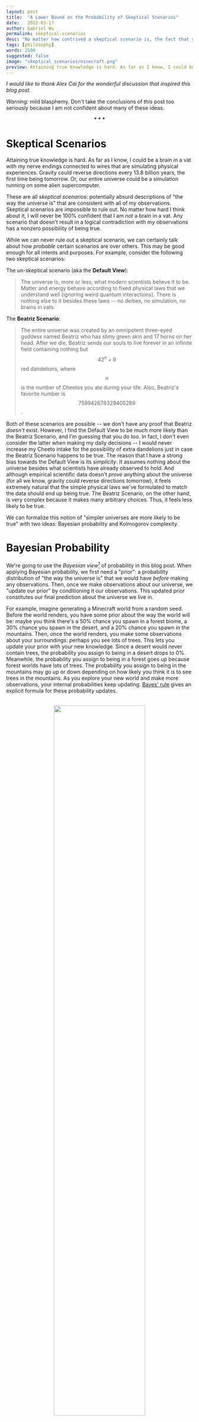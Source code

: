 ```yaml
---
layout: post
title:  "A Lower Bound on the Probability of Skeptical Scenarios"
date:   2022-03-17
author: Gabriel Wu
permalink: skeptical-scenarios
desc: "No matter how contrived a skeptical scenario is, the fact that you were able to think of it gives a constant lower bound on its likelihood."
tags: [philosophy]
words: 2500
suggested: false
image: "skeptical_scenarios/minecraft.png"
preview: Attaining true knowledge is hard. As far as I know, I could be a brain in a vat with my nerve endings connected to wires that are simulating physical experiences. Gravity could reverse directions every 13.8 billion years, the first time being tomorrow. Or, our entire universe could be a simulation
---
```


*I would like to thank Alex Cai for the wonderful discussion that inspired this blog post.*

*Warning:* mild blasphemy. Don't take the conclusions of this post too seriously because I am not confident about many of these ideas.

<center><b>* * *</b></center>

# Skeptical Scenarios

Attaining true knowledge is hard. As far as I know, I could be a brain in a vat with my nerve endings connected to wires that are simulating physical experiences. Gravity could reverse directions every 13.8 billion years, the first time being tomorrow. Or, our entire universe could be a simulation running on some alien supercomputer.

These are all *skeptical scenarios*: potentially absurd descriptions of "the way the universe is" that are consistent with all of my observations. Skeptical scenarios are impossible to rule out. No matter how hard I think about it, I will never be 100% confident that I am *not* a brain in a vat. Any scenario that doesn't result in a logical contradiction with my observations has a nonzero possibility of being true.

While we can never rule out a skeptical scenario, we can certainly talk about how *probable* certain scenarios are over others. This may be good enough for all intents and purposes. For example, consider the following two skeptical scenarios:

The un-skeptical scenario (aka the **Default View**): 

> The universe is, more or less, what modern scientists believe it to be. Matter and energy behave according to fixed physical laws that we understand well (ignoring weird quantum interactions). There is nothing else to it besides these laws -- no deities, no simulation, no brains in vats.

The **Beatriz Scenario**:

> The entire universe was created by an omnipotent three-eyed goddess named Beatriz who has slimy green skin and 17 horns on her head. After we die, Beatriz sends our souls to live forever in an infinite field containing nothing but $$42^n+9$$ red dandelions, where $$n$$ is the number of Cheetos you ate during your life. Also, Beatriz's favorite number is $$758942678329405289$$.

Both of these scenarios are possible -- we don't have any proof that Beatriz *doesn't* exist. However, I find the Default View to be much more likely than the Beatriz Scenario, and I'm guessing that you do too. In fact, I don't even consider the latter when making my daily decisions -- I would never increase my Cheeto intake for the possibility of extra dandelions just in case the Beatriz Scenario happens to be true. The reason that I have a strong bias towards the Default View is its *simplicity*. It assumes nothing about the universe besides what scientists have already observed to hold. And although empirical scientific data doesn't *prove* anything about the universe (for all we know, gravity could reverse directions tomorrow), it feels extremely natural that the simple physical laws we've formulated to match the data should end up being true. The Beatriz Scenario, on the other hand, is very complex because it makes many arbitrary choices. Thus, it feels less likely to be true.

We can formalize this notion of "simpler universes are more likely to be true" with two ideas: Bayesian probability and Kolmogorov complexity.

# Bayesian Probability

We're going to use the *Bayesian view*[^1] of probability in this blog post. When applying Bayesian probability, we first need a "prior": a probability distribution of "the way the universe is" that we would have *before* making any observations. Then, once we make observations about our universe, we "update our prior" by conditioning it our observations. This updated prior constitutes our final prediction about the universe we live in.

[^1]: Note that there is another framework of understanding probability called the *frequentist view*. However, to my understanding, the frequentist view really only makes sense when discussing events that can be repeatedly observed, such as the outcome of a coin flip. When discussing one-off events such as "the way the universe is", the Bayesian view is much better than the frequentist view at capturing the notion of probability.

For example, imagine generating a Minecraft world from a random seed. Before the world renders, you have some prior about the way the world will be: maybe you think there's a 50% chance you spawn in a forest biome, a 30% chance you spawn in the desert, and a 20% chance you spawn in the mountains. Then, once the world renders, you make some observations about your surroundings: perhaps you see lots of trees. This lets you update your prior with your new knowledge. Since a desert would never contain trees, the probability you assign to being in a desert drops to 0%. Meanwhile, the probability you assign to being in a forest goes up because forest worlds have lots of trees. The probability you assign to being in the mountains may go up or down depending on how likely you think it is to see trees in the mountains. As you explore your new world and make more observations, your internal probabilities keep updating. [Bayes' rule](https://en.wikipedia.org/wiki/Bayes%27_theorem) gives an explicit formula for these probability updates.

<br>

<div style="text-align:center;font-size:14px">
<img src="/assets/skeptical_scenarios/minecraft.png" width="70%"> <br> <br>
<em>Feeling a warm pixelated breeze, you slowly open your eyes to a nascent Minecraft world. You see trees. Time to update those priors.</em>
</div>

<br>

We can use the same idea to reason about our own universe. The tricky part is to come up with a good prior. Imagine yourself as an unborn fetus, still floating around in amniotic fluid. Lacking eyes and ears, you have yet to receive any information about the universe you are destined to enter. *A priori*, what would you expect the universe to be like? Would you believe a universe with multiple conscious beings to be more or less likely than a universe with only one? Would the existence of God be surprising or expected? Would the Default View seem more or less likely than the Beatriz Scenario?

The answer to this question, if it exists, is certainly not obvious. As alluded to in the first section, in this post we'll use a prior based on *simplicity*. This stems from Occam's Razor: the simpler the explanation, the more likely it is. We will create a prior probability distribution that assigns more weight to universes that are simpler to describe.

# Kolmogorov Complexity

To formalize this idea of the "simplicity" of a universe, we turn to [Kolmogorov Complexity](https://en.wikipedia.org/wiki/Kolmogorov_complexity). The Kolmogorov Complexity (KC) of an object is *the length of the shortest computer program that produces the object as output.* For example, the KC of the string **afqb5CAfXzh#Nz5rT3S@f$JR59Jxt@** is much higher than the KC of **aaaaaaaaaaaaaaaaaaaaaaaaaaaaab**. Even though the two strings are the same length, the second one is computable by the short program `print("a"*29+"b")` in Python, while you can't do much better than `print("afqb5CAfXzh#Nz5rT3S@f$JR59Jxt@")` for the first one.

The syntax of the programming language we're working in doesn't really matter -- as long as we have a Turing-complete language like Python or C++, the Kolmogorov Complexity of any object will be the same up to a constant. You can think of KC as measuring the total amount of information stored in an object: its inability to be compressed. A string may be extremely long, but if its structure is very predictable, it will have a low KC because it is not very information-dense. There is a strong connection between KC and information-theoretic entropy.

So what is the KC of our universe? Assuming the Default View, we could hard-code the position of every fundamental particle at every point in time into our program. Think of this as taking a high-resolution video of the universe. This would result in an *extremely* long program. On the other hand, we could save a lot of space by specifying the laws of physics, along with certain initial conditions. The state of the universe over time could then be deterministically computed from the initial conditions and physical laws. This would result in a much shorter computer program.[^2]

[^2]: Eliezer Yudkowsky [goes so far as to say](https://www.lesswrong.com/posts/rELc88PvDkhetQzqx/complexity-and-intelligence) the KC of our universe could be less than 1000 bits. But he's talking about the *entire* universe in all of its quantum branches, not our specific quantum branch. This quantum physics stuff is way above my pay grade so I'm not quite sure what to make of it.

Now we can define a prior over universes! We want to have a distribution in which universes of lower KC are more probable. Let's say that **the prior probability that our universe has a KC of $$n$$ bits is $$2^{-n}$$** (this sums to $$1$$ over all $$n$$), and that **all universes of a given KC are equally likely**. Since there are at most $$2^n$$ potential universes with a KC equal to $$n$$ (there are only $$2^{n}$$ total programs of length $$n$$), we get that the prior probability of any given universe of KC $$n$$ is at least $$2^{-2n}$$. Let's assume that this probability is *exactly* $$2^{-2n}$$ for the sake of simplicity.[^3]

[^3]: This overlooks the possibility that *multiple* programs of length $$n$$ output the same universe. But all of the conclusions in this post still hold if we account for this.

Of course, the choice of $$2^{-n}$$ was arbitrary; we could easily have used any other function $$f(n)$$ such that $$\sum_{n=1}^{\infty} f(n) = 1$$. For most reasonable functions $$f$$ the following conclusions will still hold, so I will use $$2^{-n}$$ to keep the calculations easy.

Remember that we still need to update our prior based on our observations. A universe tessellated with nothing but vegan hot dogs has a low KC, but it has $$0$$ probability of being true because it does not match what we observe. However, given two universes that both conform to our observations (such as the Default View and the Beatriz Scenario), we can discuss their *relative* probabilities by comparing their priors. The Beatriz Scenario probably has a higher KC than the Default View -- after all, a program outputting the Beatriz Scenario has to output our physical universe *in addition to* the information about Beatriz -- so it is less probable.

In fact, since our prior ranges over descriptions of *entire universes* (there's no notion of chance), we can say that, given any hypothetical universe, the probability of making the observations that we did is discrete: either $$0$$ or $$1$$. This simplifies things under Bayes' Rule[^4] by letting us say that the relative probabilities of two skeptical scenarios given our observations are the same as they were in the prior distribution.

<br>

<div style="text-align:center;font-size:14px">
<img src="/assets/skeptical_scenarios/hotdogs.png" width="70%"> <br> <br>
<em>A universe tessellated with nothing but vegan hot dogs.</em>
</div>

<br>

[^4]: In the formula <span>$$P(S \,|\, obs) = \frac{P(obs \,|\, S)P(S)}{P(obs)}$$</span>, this means that <span>$$P(obs \,|\, S)$$</span> is either $$0$$ or $$1$$. So among all $$S$$ that satisfy $$obs$$, their probabilities are multiplied by the constant factor $$\frac{1}{P(obs)}$$, leaving their relative probabilities unchanged.

# A Lower Bound

We can finally state the main conclusion of this blog post. 

> Assuming such a prior, *any* skeptical scenario you can think of, no matter how contrived or absurd, must be *at least* $$2^{-400}$$ as likely as the Default View.

How can this be possible? After all, can't there be skeptical scenarios of arbitrarily large KC, which gives them arbitrarily low probabilities relative to the Default View?

The answer is the presence of the phrase *"you can think of"*. The fact that you thought of a skeptical scenario gives an *upper bound* on its Kolmogorov Complexity.

*Lemma:* The KC of any skeptical scenario you can think of is at most the KC of the Default View, plus 200 bits.

*Proof of Lemma:* Consider any skeptical scenario $$S$$ that you think of, for example the Beatriz Scenario. There exists the following program that outputs $$S$$. First, start with the code of the shortest program that outputs the Default View (say this requires $$n$$ bits). Modify the code so that, instead of outputting the Default View, it computes and stores the entire history of the Default-View-universe in an intermediate variable. Then, hard-code in a new variable that "points" to yourself at a time in which you are thinking of $$S$$. This variable must specify the exact second in which you were thinking about $$S$$, along with some information that distinguishes you apart from all other thinking beings in the universe at that time. 

How many bits of information does this require? Well, the time stamp can be encoded in a number approximately equal to the number of seconds that have passed since the start of the universe, which is around $$13 \times 10^9 \cdot 365 \cdot 24 \cdot 3600 \approx 4 \times 10^{17}$$. This requires $$60$$ bits of information. Given this point in time, to point to *you, the human being* specifically, we can first point to our Sun, then point to you as a thinking creature in the Sun's planetary system. Scientists believe there could be around [$$10^{24}$$ stars in the universe](https://theconversation.com/how-many-stars-are-there-in-space-165370), so we would need $$80$$ bits of information to single out the Sun. There are only $$\approx 10^{10}$$ humans in our solar system, so we would require another $$35$$ bits of information to point to you. Altogether, this pointer would require $$60 + 80 + 35 = 175$$ bits of information. We can round up to $$200$$ to account for having very sloppy estimates.

Now that we have a pointer consisting of $$200$$ bits, we can simply point to $$S$$ in your brain at the given time and have the program output whatever skeptical scenario you're thinking of, whether it be the Beatriz Scenario or something much more contrived. This program has a length no more than $$n + 200$$. Thus, $$KC(S) \leq KC(\text{Default-View}) + 200$$. $$\blacksquare$$

The final result follows easily from the Lemma. Since both the Default View and $$S$$ conform with our observations, their relative probabilities are the same as their relative probabilities in the prior probability distribution, which must be at most $$2^{-2 \cdot 200} = 2^{-400}$$.

# The Consequences

I'll be the first to admit that $$2^{-400}$$ is an *extremely* tiny number. This means that at a first glance, our lower bound is extremely weak. But when you think about it, $$2^{-400}$$ is quite large compared to how absurdly contrived I *could* make a skeptical scenario. For example, I could modify Beatriz's favorite number to be the gargantuan integer that I get by mashing my fingers over my number pad for an entire hour -- our lower bound shows us that its KC is still at most $$200$$ bits more than the complexity of the default view.

But still, $$2^{-400}$$ is tiny. So at the end of the day, I doubt that this result should affect our everyday actions in any meaningful way. However, I believe that the underlying ideas in this post -- Bayesian priors, Kolmogorov complexity -- are compelling and fundamentally important to epistemics, offering a powerful framework from which we can talk about *the way the universe is*.

¡Gracias por leer!

<br>

***

<br>